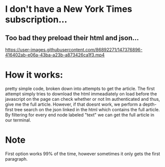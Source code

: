 # I don't have a New York Times subscription...
## Too bad they preload their html and json...

https://user-images.githubusercontent.com/86892271/147376896-416402ab-e06a-43ba-a23b-a873426ca1f3.mp4

# How it works:
pretty simple code, broken down into attempts to get the article. The first attempt simply tries to download the html immeadiately on load before the javascript on the page can check whether or not Im authenticated and thus, give me the full article. However, if that doesnt work, we perform a depth-first tree search on the json linked in the html which contains the full article. By filtering for every end node labeled "text" we can get the full article in our terminal.
# Note
First option works 99% of the time, however sometimes it only gets the first paragraph.
